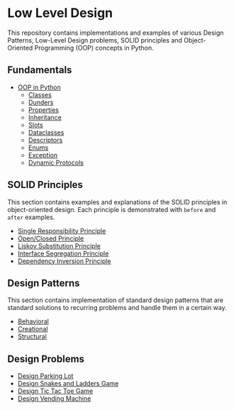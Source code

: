 # Low Level Design

This repository contains implementations and examples  of various Design Patterns, Low-Level Design problems, SOLID principles and Object-Oriented Programming (OOP) concepts in Python.
## Fundamentals

- [OOP in Python](#oop-in-python)
    - [Classes](#classes)
    - [Dunders](#dunders)
    - [Properties](#properties)
    - [Inheritance](#inheritance)
    - [Slots](#slots)
    - [Dataclasses](#dataclasses)
    - [Descriptors](#descriptors)
    - [Enums](#enums)
    - [Exception](#exception)
    - [Dynamic Protocols](#dynamic-protocols)

## SOLID Principles

This section contains examples and explanations of the SOLID principles in object-oriented design. Each principle is demonstrated with `before` and `after` examples.

- [Single Responsibility Principle](#single-responsibility-principle)
- [Open/Closed Principle](#open-closed-principle)
- [Liskov Substitution Principle](#liskov-substitution-principle)
- [Interface Segregation Principle](#interface-segregation-principle)
- [Dependency Inversion Principle](#dependency-inversion-principle)


## Design Patterns

This section contains implementation of standard design patterns that are standard solutions to recurring problems and handle them in a certain way.

- [Behavioral](#behavioral)
- [Creational](#creational)
- [Structural](#structural)

## Design Problems


- [Design Parking Lot](#parking-lot)
- [Design Snakes and Ladders Game](#snakes-and-ladders)
- [Design Tic Tac Toe Game](#tic-tac-toe)
- [Design Vending Machine](#vending-machine)
